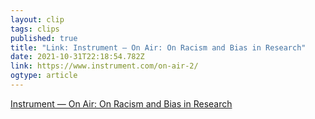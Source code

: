 ```yaml
---
layout: clip 
tags: clips 
published: true 
title: "Link: Instrument — On Air: On Racism and Bias in Research" 
date: 2021-10-31T22:18:54.782Z 
link: https://www.instrument.com/on-air-2/ 
ogtype: article 
---
```

[Instrument — On Air: On Racism and Bias in Research](https://www.instrument.com/on-air-2/) 
